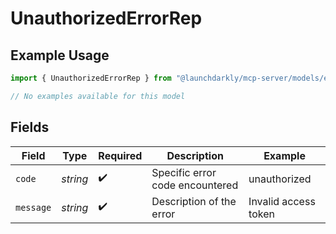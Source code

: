 # UnauthorizedErrorRep

## Example Usage

```typescript
import { UnauthorizedErrorRep } from "@launchdarkly/mcp-server/models/errors";

// No examples available for this model
```

## Fields

| Field                           | Type                            | Required                        | Description                     | Example                         |
| ------------------------------- | ------------------------------- | ------------------------------- | ------------------------------- | ------------------------------- |
| `code`                          | *string*                        | :heavy_check_mark:              | Specific error code encountered | unauthorized                    |
| `message`                       | *string*                        | :heavy_check_mark:              | Description of the error        | Invalid access token            |